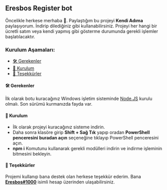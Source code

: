 ## Eresbos Register bot

Öncelikle herkese merhaba 👋. Paylaştığım bu projeyi **Kendi Adıma** paylaşıyorum. İndirip dilediğiniz gibi kullanabilirsiniz. Projeyi her hangi bir ücretli satım veya kendi yapmış gibi gösterme durumunda gerekli işlemler başlatılacaktır.

### Kurulum Aşamaları:

- [🛠 Gerekenler](#-gerekenler)
- [📩 Kurulum](#-kurulum)
- [🙏 Teşekkürler](#-teşekkürler)

#### 🛠 Gerekenler

İlk olarak botu kuracağınız Windows işletim sisteminde [Node.JS](https://nodejs.org/tr/download/) kurulu olmalı. Son sürümü kurmanızda fayda var.

#### 📩 Kurulum

- İlk olarak projeyi kuracağınız sisteme indirin.
- Daha sonra klasöre girip **Shift + Sağ Tık** yapıp oradan **PowerShell penceresini buradan açın** seçeneğine tıklayıp PowerShell penceresini açın.
- **npm i** Komutunu kullanarak gerekli modülleri indirin ve indirme işleminin bitmesini bekleyin.

#### 🙏 Teşekkürler

Projemi kullanıp bana destek olan herkese teşekkür ederim. Bana [**Eresbos#1000**](https://discord.com/users/239330400223232000) isimli hesap üzerinden ulaşabilirsiniz.
